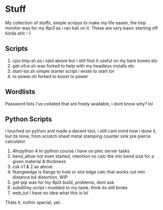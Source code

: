 # Stuff


My collection of stuffs, simple scripys to make my life easier, the tmp monitor was for my Rpi3 as i ran kali on it.
These are very basic starting off kinda shit :-)

## Scripts
1. cpu-tmp.sh as i said above but i still find it useful on my bare bones etc
2. get-xfce.sh was forked to help with my headless installs etc
3. start-tor.sh simple starter script i wrote to start tor
4. tx-power.sh forked to boost tx power


## Wordlists

Password lists i've collated that are freely available, i dont know why? lol

## Python Scripts

i touched on python and made a decent tool, i still cant mind how i done it, but its mine, from scratch
sheet metal stamping counter sink pre pierce calculator
1. 4hrpython 4 hr python course i have on plec server tasks
2. bend_allow not even started, intention no calc the min bend size for a given material & thickness
3. csk v1 & 2 as above
4. fkangeedge is flange to hole or slot edge calc that works out min distance b4 distortion, WIP
5. get-pip was for my Rpi3 build, problems, dont ask
6. subd0my script i modded to my taste, think its still broke
7. web_tut i have no idea what this is lol

Thats it, nuthin special, yet.
